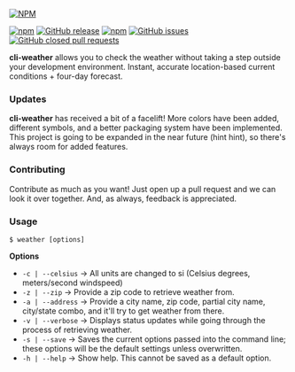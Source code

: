[![NPM](https://nodei.co/npm/cli-weather.png?downloads=true)](https://nodei.co/npm/cli-weather/)

[![npm](https://img.shields.io/npm/dt/cli-weather.svg?style=flat-square)]()
[![GitHub release](https://img.shields.io/github/release/apizzimenti/cli-weather.svg?style=flat-square)]()
[![npm](https://img.shields.io/npm/l/cli-weather.svg?style=flat-square)]()
[![GitHub issues](https://img.shields.io/github/issues/apizzimenti/cli-weather.svg?style=flat-square)]()
[![GitHub closed pull requests](https://img.shields.io/github/issues-pr-closed/apizzimenti/cli-weather.svg?style=flat-square)]()

**cli-weather** allows you to check the weather without taking a step outside your development environment. Instant,
accurate location-based current conditions + four-day forecast.

### Updates
**cli-weather** has received a bit of a facelift! More colors have been added, different symbols, and a better packaging
system have been implemented. This project is going to be expanded in the near future (hint hint), so there's always room
for added features.

### Contributing
Contribute as much as you want! Just open up a pull request and we can look it over together. And, as always, feedback is
appreciated.

### Usage

`$ weather [options]`

__Options__
- `-c | --celsius` &rarr; All units are changed to si (Celsius degrees, meters/second windspeed)
- `-z | --zip` &rarr; Provide a zip code to retrieve weather from.
- `-a | --address` &rarr; Provide a city name, zip code, partial city name, city/state combo, and it'll try to get weather from there.
- `-v | --verbose` &rarr; Displays status updates while going through the process of retrieving weather.
- `-s | --save` &rarr; Saves the current options passed into the command line; these options will be the default settings unless overwritten.
- `-h | --help` &rarr; Show help. This cannot be saved as a default option.

